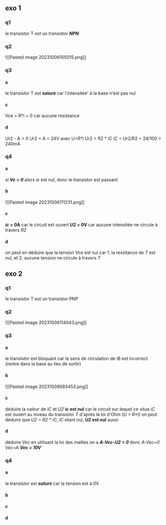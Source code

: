 ## exo 1
### q1
le transistor T est un transistor ***NPN***
### q2
![[Pasted image 20231006105015.png]]
### q3
#### a
le transistor T est **saturé** car l'intensitée' à la base n'est pas nul

#### c
Vce = R\*i = 0 car aucune resistance
#### d
Ur2 - A = 0
Ur2 = A = 24V
avec U=R\*i
Ur2 = R2 \* iC
iC = Ur2/R2 = 24/100 = 240mA

### q4
#### a
si ***Ve = 0*** alors *ie* est nul, donc le transistor est passant
#### b
![[Pasted image 20231006111231.png]]
#### c
***ic* = 0A** car le circuit est ouvert
***U2* = 0V** car aucune intensitée ne circule à travers *R2*
#### d
on peut en déduire que la tension *Vce* est nul car 1. la ressitance de *T* est nul, et 2. aucune tension ne circule à travers *T*

## exo 2
### q1
le transistor T est un transistor PNP
### q2
![[Pasted image 20231006114043.png]]
### q3
#### a
le transistor est bloquant car le sens de circulation de iB est incorrect (rentre dans la base au lieu de sortir)
#### b
![[Pasted image 20231009083453.png]]
#### c
déduire la valeur de *iC* et *U2*
**ic est nul** car le circuit sur lequel ce situe *iC* est ouvert au niveau du transistor *T*
d'après la loi d'Ohm (*U = R\*I*) on peut déduire que *U2 = R2 \* iC*, *iC* etant nul, ***U2* est nul** aussi
#### d
déduire *Vec*
en utilisant la loi des mailles
on a ***A-Vec-U2 = 0***
donc *A-Vec=0*
*Vec=A*
***Vec = 10V***
### q4
#### a
le transistor est ***saturé*** car la tension est à 0V
#### b

#### c

#### d
